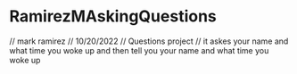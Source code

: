 # RamirezMAskingQuestions
//  mark ramirez
//  10/20/2022
//  Questions project
// it askes your name and what time you woke up and then tell you your name and what time you woke up
